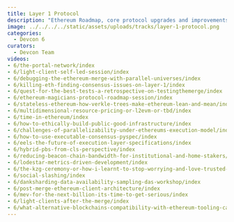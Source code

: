 ```yaml
---
title: Layer 1 Protocol
description: "Ethereum Roadmap, core protocol upgrades and improvements, design decisions and tradeoffs, impact of MEV, core protocol values and their importance."
image: ../../../../static/assets/uploads/tracks/layer-1-protocol.png
categories:
  - Devcon 6
curators:
  - Devcon Team
videos: 
- 6/the-portal-network/index
- 6/light-client-self-led-session/index
- 6/debugging-the-ethereum-merge-with-parallel-universes/index
- 6/killing-eth-finding-consensus-issues-on-layer-1/index
- 6/quest-for-the-best-tests-a-retrospective-on-testingthemerge/index
- 6/ethereum-magicians-protocol-roadmap-session/index
- 6/stateless-ethereum-how-verkle-trees-make-ethereum-lean-and-mean/index
- 6/multidimensional-resource-pricing-or-l2evm-or-tbd/index
- 6/time-in-ethereum/index
- 6/how-to-ethically-build-public-good-infrastructure/index
- 6/challenges-of-parallelizability-under-ethereums-execution-model/index
- 6/how-to-use-executable-consensus-pyspec/index
- 6/eels-the-future-of-execution-layer-specifications/index
- 6/hybrid-pbs-from-cls-perspective/index
- 6/reducing-beacon-chain-bandwidth-for-institutional-and-home-stakers/index
- 6/lodestar-metrics-driven-development/index
- 6/the-kzg-ceremony-or-how-i-learnt-to-stop-worrying-and-love-trusted-setups/index
- 6/social-slashing/index
- 6/danksharding-data-availability-sampling-das-workshop/index
- 6/post-merge-ethereum-client-architecture/index
- 6/mev-for-the-next-billion-its-time-to-get-serious/index
- 6/light-clients-after-the-merge/index
- 6/what-alternative-blockchains-compatibility-with-ethereum-tooling-can-teach-us-about-ethereums-future/index
---
```

